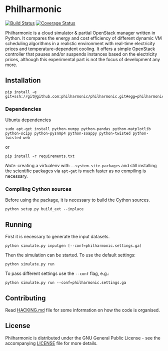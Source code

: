 Philharmonic
============
[![Build Status](https://travis-ci.org/philharmonic/philharmonic.svg)](https://travis-ci.org/philharmonic/philharmonic) [![Coverage Status](https://img.shields.io/coveralls/philharmonic/philharmonic.svg)](https://coveralls.io/r/philharmonic/philharmonic)

Philharmonic is a cloud simulator & partial OpenStack manager written in Python.
It compares the energy and cost efficiency of different dynamic VM scheduling
algorithms in a realistic environment with real-time electricity prices and
temperature-dependent cooling.
It offers a simple OpenStack controller that pauses and/or suspends instances
based on the electricity prices, although this experimental part is not the
focus of development any more.

Installation
------------

    pip install -e git+ssh://git@github.com:philharmonic/philharmonic.git#egg=philharmonic

### Dependencies

Ubuntu dependencies

    sudo apt-get install python-numpy python-pandas python-matplotlib python-scipy python-pysnmp4 python-soappy python-twisted python-twisted-web

or

    pip install -r requirements.txt

*Note:* creating a virtualenv with `--system-site-packages` and still
installing the scientific packages via `apt-get` is much faster as no
compiling is necessary.

### Compiling Cython sources

Before using the package, it is necessary to build the Cython sources.

    python setup.py build_ext --inplace

Running
-------
First it is necessary to generate the input datasets.

    python simulate.py inputgen [--conf=philharmonic.settings.ga]

Then the simulation can be started. To use the default settings:

    python simulate.py run

To pass different settings use the `--conf` flag, e.g.:

    python simulate.py run --conf=philharmonic.settings.ga


Contributing
------------
Read [HACKING.md](https://github.com/philharmonic/philharmonic/blob/master/HACKING.md)
file for some information on how the code is organised.

License
-------
Philharmonic is distributed under the GNU General Public License - see the
accompanying [LICENSE](https://github.com/philharmonic/philharmonic/blob/master/LICENSE) file for more details.
